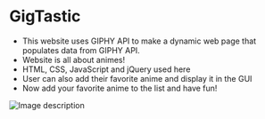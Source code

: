 # GigTastic

* This website uses GIPHY API to make a dynamic web page that populates data from GIPHY API. 
* Website is all about animes!
* HTML, CSS, JavaScript and jQuery used here
* User can also add their favorite anime and display it in the GUI
* Now add your favorite anime to the list and have fun!

![Image description](assets/images/readMe.png)